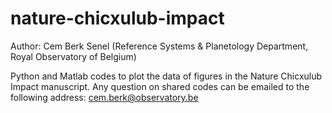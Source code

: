 # nature-chicxulub-impact

Author: Cem Berk Senel (Reference Systems & Planetology Department, Royal Observatory of Belgium)

Python and Matlab codes to plot the data of figures in the Nature Chicxulub Impact manuscript. 
Any question on shared codes can be emailed to the following address: cem.berk@observatory.be
